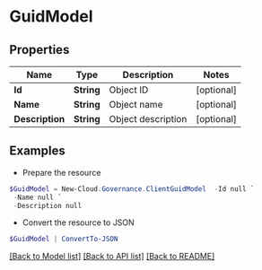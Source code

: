 # GuidModel
## Properties

Name | Type | Description | Notes
------------ | ------------- | ------------- | -------------
**Id** | **String** | Object ID | [optional] 
**Name** | **String** | Object name | [optional] 
**Description** | **String** | Object description | [optional] 

## Examples

- Prepare the resource
```powershell
$GuidModel = New-Cloud.Governance.ClientGuidModel  -Id null `
 -Name null `
 -Description null
```

- Convert the resource to JSON
```powershell
$GuidModel | ConvertTo-JSON
```

[[Back to Model list]](../README.md#documentation-for-models) [[Back to API list]](../README.md#documentation-for-api-endpoints) [[Back to README]](../README.md)

